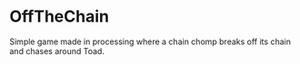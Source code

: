# OffTheChain
Simple game made in processing where a chain chomp breaks off its chain and chases around Toad.
